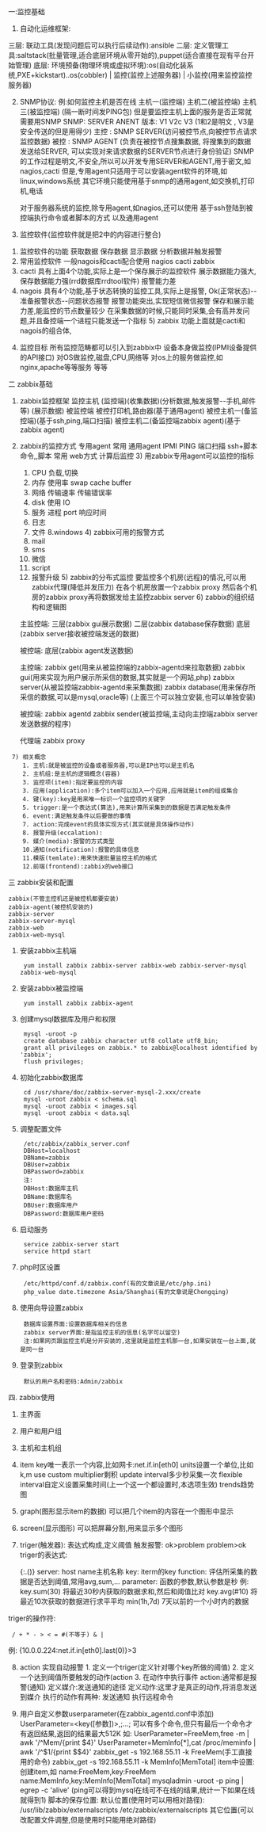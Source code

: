 一:监控基础

1. 自动化运维框架:

三层:  联动工具(发现问题后可以执行后续动作):ansible
二层:  定义管理工具:saltstack(批量管理,适合底层环境从零开始的),puppet(适合直接在现有平台开始管理)
底层:  环境预备(物理环境或虚拟环境):os(自动化装系统,PXE+kickstart)..os(cobbler)
     |
  监控(监控上述服务器)
     |
  小监控(用来监控监控服务器)

2. SNMP协议:
  例:如何监控主机是否在线
    主机一(监控端)         主机二(被监控端)
                                  主机三(被监控端)
    (隔一断时间发PING包)
     但是要监控主机上面的服务是否正常就需要用SNMP
     SNMP:  SERVER
                 ANENT
      版本: V1 V2c V3 (1和2是明文 , V3是安全传送的但是用得少)
      主控 : SNMP SERVER(访问被控节点,向被控节点请求监控数据)
      被控 : SNMP AGENT (负责在被控节点搜集数据,
             将搜集到的数据发送给SERVER,
             可以实现对来请求数据的SERVER节点进行身份验证)
     SNMP的工作过程是明文,不安全,所以可以开发专用SERVER和AGENT,用于密文,如nagios,cacti
         但是,专用agent只适用于可以安装agent软件的环境,如linux,windows系统
         其它环境只能使用基于snmp的通用agent,如交换机,打印机,电话

     对于服务器系统的监控,除专用agent,如nagios,还可以使用
      基于ssh登陆到被控端执行命令或者脚本的方式
      以及通用agent

3. 监控软件(监控软件就是把2中的内容进行整合)
  1) 监控软件的功能
     获取数据
     保存数据
     显示数据
     分析数据并触发报警
   2) 常用监控软件    一般nagois和cacti配合使用
      nagios cacti zabbix
   3) cacti
      具有上面4个功能,实际上是一个保存展示的监控软件
      展示数据能力强大,保存数据能力强(rrd数据库rrdtool软件)
      报警能力差
   4) nagois
      具有4个功能,基于状态转换的监控工具,实际上是报警,
      Ok(正常状态)--准备报警状态--问题状态报警
      报警功能突出,实现短信微信报警
      保存和展示能力差,能监控的节点数量较少
      在采集数据的时候,只能同时采集,会有高并发问题,并且备控端一个进程只能发送一个指标
    5) zabbix
      功能上面就是cacti和nagois的组合体,
4. 监控目标
   所有监控范畴都可以引入到zabbix中
   设备本身做监控(IPMI设备提供的API接口)
   对OS做监控,磁盘,CPU,网络等
   对os上的服务做监控,如nginx,apache等等服务
   等等 


二 zabbix基础

  1) zabbix监控框架
          监控主机
         (监控端)(收集数据)(分析数据,触发报警--手机,邮件等)
         (展示数据)
        被监控端
         被控打印机,路由器(基于通用agent)
         被控主机一(备监控端)(基于ssh,ping,端口扫描)
         被控主机二(备监控端zabbix agent)(基于zabbix agent)
   2) zabbix的监控方式
      专用agent 常用
      通用agent
      IPMI
      PING
      端口扫描
      ssh+脚本命令,,脚本 常用
      web方式
      计算后监控
    3) 用zabbix专用agent可以监控的指标
      1. CPU
         负载,切换
      2. 内存
         使用率
         swap cache buffer
      3. 网络
        传输速率 传输错误率
      4. disk
        使用  IO
      5. 服务
        进程 port 响应时间 
      6. 日志
      7. 文件
      8.windows
    4) zabbix可用的报警方式
      1. mail
      2. sms
      3. 微信
      4. script
      5. 报警升级
     5) zabbix的分布式监控
       要监控多个机房(远程)的情况,可以用zabbix代理(降低并发压力)
        在各个机房放置一个zabbix proxy
        然后各个机房的zabbix proxy再将数据发给主监控zabbix server
     6) zabbix的组织结构和逻辑图
     
      主监控端:
      三层(zabbix gui展示数据)
      二层(zabbix database保存数据)
      底层(zabbix server接收被控端发送的数据)
            
      被控端:
      底层(zabbix agent发送数据)

       主控端:
        zabbix get(用来从被监控端的zabbix-agentd来拉取数据)
        zabbix gui(用来实现为用户展示所采信的数据,其实就是一个网站,php)
        zabbix server(从被监控端zabbix-agentd来采集数据)
        zabbix database(用来保存所采信的数据,可以是mysql,oracle等)
        (上面三个可以独立安装,也可以单独安装)
        
        被控端:
        zabbix agentd
        zabbix sender(被监控端,主动向主控端zabbix server发送数据的程序)
        
        代理端
        zabbix proxy
        
     7) 相关概念
        1. 主机:就是被监控的设备或者服务器,可以是IP也可以是主机名
        2. 主机组:是主机的逻辑概念(容器)
        3. 监控项(item):指定要监控的内容
        3. 应用(application):多个item可以加入一个应用,应用就是item的组或集合
        4. 键(key):key是用来唯一标识一个监控项的关键字
        5. trigger:是一个表达式(算法),用来计算所采集到的数据是否满足触发条件
        6. event:满足触发条件以后要做的事情
        7. action:完成event的具体实现方式(其实就是具体操作动作)
        8. 报警升级(eccalation):
        9. 媒介(media):报警的方式类型
        10.通知(notification):报警的具体信息
        11.模版(temlate):用来快速批量监控主机的格式
        12.前端(frontend):zabbix的web接口

三 zabbix安装和配置

    zabbix(不管主控机还是被控机都要安装)
    zabbix-agent(被控机安装的)
    zabbix-server
    zabbix-server-mysql
    zabbix-web
    zabbix-web-mysql

1. 安装zabbix主机端

        yum install zabbix zabbix-server zabbix-web zabbix-server-mysql zabbix-web-mysql
        
2. 安装zabbix被监控端

        yum install zabbix zabbix-agent

3. 创建mysql数据库及用户和权限

        mysql -uroot -p
        create database zabbix character utf8 collate utf8_bin;
        grant all privileges on zabbix.* to zabbix@localhost identified by 'zabbix';
        flush privileges;

4. 初始化zabbix数据库

        cd /usr/share/doc/zabbix-server-mysql-2.xxx/create
        mysql -uroot zabbix < schema.sql
        mysql -uroot zabbix < images.sql
        mysql -uroot zabbix < data.sql

5. 调整配置文件

        /etc/zabbix/zabbix_server.conf
        DBHost=localhost
        DBName=zabbix
        DBUser=zabbix
        DBPassword=zabbix
        注:
        DBHost:数据库主机
        DBName:数据库名
        DBUser:数据库用户
        DBPassword:数据库用户密码

6. 启动服务

        service zabbix-server start
        service httpd start

7. php时区设置

        /etc/httpd/conf.d/zabbix.conf(有的文章说是/etc/php.ini)
        php_value date.timezone Asia/Shanghai(有的文章说是Chongqing)

8. 使用向导设置zabbix

        数据库设置界面:设置数据库相关的信息
        zabbix server界面:是指监控主机的信息(名字可以留空)
        注:如果网页跟监控主机是分开安装的,这里就是监控主机那一台,如果安装在一台上面,就是同一台

9. 登录到zabbix

        默认的用户名和密码:Admin/zabbix
        
四. zabbix使用

1. 主界面
2. 用户和用户组
3. 主机和主机组
4. item
    key唯一表示一个内容,比如网卡:net.if.in[eth0]
    units设置一个单位,比如k,m
    use custom multiplier剩积
    update interval多少秒采集一次
    flexible interval自定义设置采集时间(上一个这一个都设置时,本选项生效)
    trends趋势图
5. graph(图形显示item的数据)
    可以把几个item的内容在一个图形中显示
6. screen(显示图形)
    可以把屏幕分割,用来显示多个图形

7. triger(触发器):
    表达式构成,定义阈值
    触发报警:
        ok>problem
        problem>ok
    triger的表达式:

    {<server>:<key>.<function>(<parameter>)}<operator><constant>
     server: host name主机名称
     key: iterm的key
     function: 评估所采集的数据是否达到阈值,常用avg,sum,...
     parameter: 函数的参数,默认参数是秒
   例: key.sum(30) 将最近30秒内获取的数据求和,然后和阈值比对
       key.avg(#10) 将最近10次获取的数据进行求平平均
       min(1h,7d) 7天以前的一个小时内的数据

  triger的操作符:

     / + * - > < = #(不等于) & | 
   例:
      {10.0.0.224:net.if.in[eth0].last(0)}>3

8. action
    实现自动报警
        1. 定义一个triger(定义针对哪个key所做的阈值)
        2. 定义一个达到阈值所要触发的动作(action
        3. 在动作中执行事件
    action:通常都是报警(通知)
        定义媒介:发送通知的途径
        定义动作:这里才是真正的动作,将消息发送到媒介
    执行的动作有两种:
        发送通知
        执行远程命令

9. 用户自定义参数userparameter(在zabbix_agentd.conf中添加)
        UserParameter=<key([参数])>,<shell command>;...;<shell command>
        可以有多个命令,但只有最后一个命令才有返回结果,返回的结果最大512K
        如:
        UserParameter=FreeMem,free -m | awk '/^Mem/{print $4}'
        UserParameter=MemInfo[*],cat /proc/meminfo | awk '/^$1/{print $$4}'
    zabbix_get -s 192.168.55.11 -k FreeMem(手工直接用的命令)
    zabbix_get -s 192.168.55.11 -k MemInfo[MemTotal] 
    item中设置:
        创建item,如
        name:FreeMem,key:FreeMem
        name:MemInfo,key:MemInfo[MemTotal]
        mysqladmin -uroot -p ping | egrep -c 'alive'
        (ping可以得到mysql在线可不在线的结果,统计一下如果在线就得到1)
    脚本的保存位置:
        默认位置(使用时可以用相对路径):
        /usr/lib/zabbix/externalscripts
        /etc/zabbix/externalscripts
        其它位置(可以改配置文件调整,但是使用时只能用绝对路径)